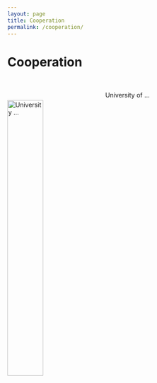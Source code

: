 ```yaml
---
layout: page
title: Cooperation
permalink: /cooperation/
---
```


# Cooperation

<br>

<img style="padding-right: 20px; padding-bottom: 100px; padding-top: 20px; float: left;" width="40%"
     alt="University ..."
     src="/img/photo_AK.gif">

University of ...

<br clear="all">
<br clear="all">
